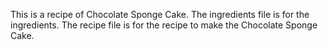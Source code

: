 This is a recipe of Chocolate Sponge Cake.
The ingredients file is for the ingredients.
The recipe file is for the recipe to make the Chocolate Sponge Cake.